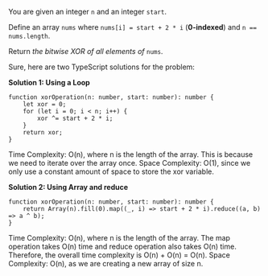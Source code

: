 You are given an integer `n` and an integer `start`.

Define an array `nums` where `nums[i] = start + 2 * i` (**0-indexed**) and `n == nums.length`.

Return *the bitwise XOR of all elements of* `nums`.

Sure, here are two TypeScript solutions for the problem:

**Solution 1: Using a Loop**

```tsx
function xorOperation(n: number, start: number): number {
    let xor = 0;
    for (let i = 0; i < n; i++) {
        xor ^= start + 2 * i;
    }
    return xor;
}

```

Time Complexity: O(n), where n is the length of the array. This is because we need to iterate over the array once.
Space Complexity: O(1), since we only use a constant amount of space to store the xor variable.

**Solution 2: Using Array and reduce**

```tsx
function xorOperation(n: number, start: number): number {
    return Array(n).fill(0).map((_, i) => start + 2 * i).reduce((a, b) => a ^ b);
}

```

Time Complexity: O(n), where n is the length of the array. The map operation takes O(n) time and reduce operation also takes O(n) time. Therefore, the overall time complexity is O(n) + O(n) = O(n).
Space Complexity: O(n), as we are creating a new array of size n.